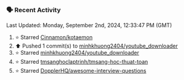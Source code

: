 ### 🗣 Recent Activity

<!--RECENT_ACTIVITY:last_update-->
Last Updated: Monday, September 2nd, 2024, 12:33:47 PM (GMT)
<!--RECENT_ACTIVITY:last_update_end-->
<!--RECENT_ACTIVITY:start-->
1. ⭐ Starred [Cinnamon/kotaemon](https://github.com/Cinnamon/kotaemon)<br>
2. ⬆️ Pushed 1 commit(s) to [minhkhuong2404/youtube_downloader](https://github.com/minhkhuong2404/youtube_downloader)<br>
3. ⭐ Starred [minhkhuong2404/youtube_downloader](https://github.com/minhkhuong2404/youtube_downloader)<br>
4. ⭐ Starred [tmsanghoclaptrinh/tmsang-hoc-thuat-toan](https://github.com/tmsanghoclaptrinh/tmsang-hoc-thuat-toan)<br>
5. ⭐ Starred [DopplerHQ/awesome-interview-questions](https://github.com/DopplerHQ/awesome-interview-questions)<br>
<!--RECENT_ACTIVITY:end-->
